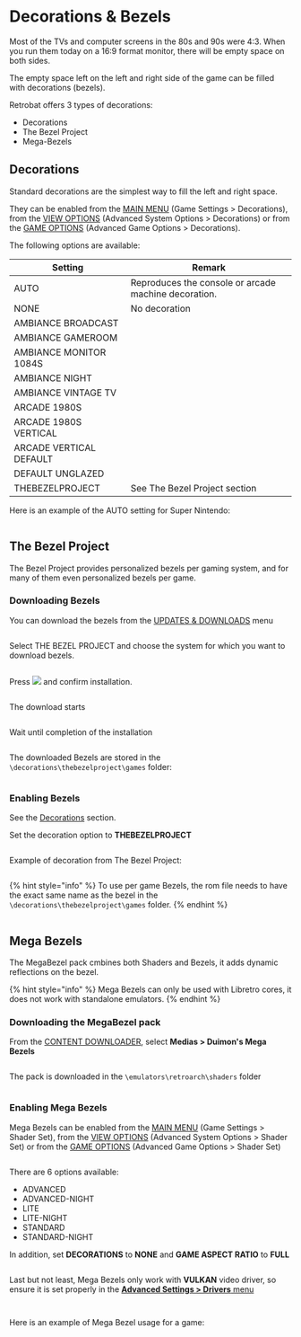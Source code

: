 # Decorations & Bezels

Most of the TVs and computer screens in the 80s and 90s were 4:3. When you run them today on a 16:9 format monitor, there will be empty space on both sides.

The empty space left on the left and right side of the game can be filled with decorations (bezels).

Retrobat offers 3 types of decorations:

* Decorations
* The Bezel Project
* Mega-Bezels

## Decorations

Standard decorations are the simplest way to fill the left and right space.

They can be enabled from the [MAIN MENU](../navigation/main-menu.md#game-settings) (Game Settings > Decorations), from the [VIEW OPTIONS](../navigation/view-options.md#advanced-system-options) (Advanced System Options > Decorations) or from the [GAME OPTIONS](../navigation/game-options.md#advanced-game-options) (Advanced Game Options > Decorations).

The following options are available:

| Setting                 | Remark                                                |
| ----------------------- | ----------------------------------------------------- |
| AUTO                    | Reproduces the console or arcade machine decoration.  |
| NONE                    | No decoration                                         |
| AMBIANCE BROADCAST      |                                                       |
| AMBIANCE GAMEROOM       |                                                       |
| AMBIANCE MONITOR 1084S  |                                                       |
| AMBIANCE NIGHT          |                                                       |
| AMBIANCE VINTAGE TV     |                                                       |
| ARCADE 1980S            |                                                       |
| ARCADE 1980S VERTICAL   |                                                       |
| ARCADE VERTICAL DEFAULT |                                                       |
| DEFAULT UNGLAZED        |                                                       |
| THEBEZELPROJECT         | See The Bezel Project section                         |

Here is an example of the AUTO setting for Super Nintendo:

<figure><img src="https://i.imgur.com/Ew1Ax7s.png" alt=""><figcaption></figcaption></figure>

## The Bezel Project

The Bezel Project provides personalized bezels per gaming system, and for many of them even personalized bezels per game.

### Downloading Bezels

You can download the bezels from the [UPDATES & DOWNLOADS](updates-and-content-download.md#download-content) menu

<figure><img src="https://i.imgur.com/uGK5lHJ.png" alt=""><figcaption></figcaption></figure>

Select THE BEZEL PROJECT and choose the system for which you want to download bezels.

<figure><img src="https://i.imgur.com/DEaOLJT.png" alt=""><figcaption></figcaption></figure>

Press ![](<../.gitbook/assets/image (1) (2) (1).png>) and confirm installation.

<figure><img src="https://i.imgur.com/uKqTGOn.png" alt=""><figcaption></figcaption></figure>

The download starts

<figure><img src="https://i.imgur.com/zBioOvM.png" alt=""><figcaption></figcaption></figure>

Wait until completion of the installation

<figure><img src="https://i.imgur.com/HpZj7Se.png" alt=""><figcaption></figcaption></figure>

The downloaded Bezels are stored in the `\decorations\thebezelproject\games` folder:

<figure><img src="https://i.imgur.com/WPD5p2r.png" alt=""><figcaption></figcaption></figure>

### Enabling Bezels

See the [Decorations](decorations-and-bezels.md#decorations) section.

Set the decoration option to **THEBEZELPROJECT**

<figure><img src="https://i.imgur.com/wg3490A.png" alt=""><figcaption></figcaption></figure>

Example of decoration from The Bezel Project:

<figure><img src="https://i.imgur.com/edBZRpf.png" alt=""><figcaption></figcaption></figure>

{% hint style="info" %}
To use per game Bezels, the rom file needs to have the exact same name as the bezel in the `\decorations\thebezelproject\games` folder.
{% endhint %}

<figure><img src="https://i.imgur.com/j2LoA0W.png" alt=""><figcaption></figcaption></figure>

## Mega Bezels

The MegaBezel pack cmbines both Shaders and Bezels, it adds dynamic reflections on the bezel.

{% hint style="info" %}
Mega Bezels can only be used with Libretro cores, it does not work with standalone emulators.
{% endhint %}

### Downloading the MegaBezel pack

From the [CONTENT DOWNLOADER](updates-and-content-download.md#download-content), select **Medias > Duimon's Mega Bezels**

<figure><img src="https://i.imgur.com/N4qHo9m.png" alt=""><figcaption></figcaption></figure>

The pack is downloaded in the `\emulators\retroarch\shaders` folder

<figure><img src="https://i.imgur.com/NkcPSTu.png" alt=""><figcaption></figcaption></figure>

### Enabling Mega Bezels

Mega Bezels can be enabled from the [MAIN MENU](../navigation/main-menu.md#game-settings) (Game Settings > Shader Set), from the [VIEW OPTIONS](../navigation/view-options.md#advanced-system-options) (Advanced System Options > Shader Set) or from the [GAME OPTIONS](../navigation/game-options.md#advanced-game-options) (Advanced Game Options > Shader Set)

<figure><img src="https://i.imgur.com/lXvxZPy.png" alt=""><figcaption></figcaption></figure>

There are 6 options available:

* ADVANCED
* ADVANCED-NIGHT
* LITE
* LITE-NIGHT
* STANDARD
* STANDARD-NIGHT

In addition, set **DECORATIONS** to **NONE** and **GAME ASPECT RATIO** to **FULL**

<figure><img src="https://i.imgur.com/xFINt8C.png" alt=""><figcaption></figcaption></figure>

Last but not least, Mega Bezels only work with **VULKAN** video driver, so ensure it is set properly in the [**Advanced Settings > Drivers** menu](../navigation/view-options.md#advanced-system-options)

<figure><img src="https://i.imgur.com/nuSg307.png" alt=""><figcaption></figcaption></figure>

<figure><img src="https://i.imgur.com/HVJIY6D.png" alt=""><figcaption></figcaption></figure>

Here is an example of Mega Bezel usage for a game:

<figure><img src="https://i.imgur.com/nnAzMON.png" alt=""><figcaption></figcaption></figure>

